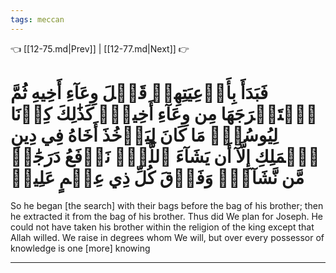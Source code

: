 ```yaml
---
tags: meccan
---
```


👈 [[12-75.md|Prev]] | [[12-77.md|Next]] 👉

# فَبَدَأَ بِأَوۡعِيَتِهِمۡ قَبۡلَ وِعَآءِ أَخِيهِ ثُمَّ ٱسۡتَخۡرَجَهَا مِن وِعَآءِ أَخِيهِۚ كَذَٰلِكَ كِدۡنَا لِيُوسُفَۖ مَا كَانَ لِيَأۡخُذَ أَخَاهُ فِي دِينِ ٱلۡمَلِكِ إِلَّآ أَن يَشَآءَ ٱللَّهُۚ نَرۡفَعُ دَرَجَٰتٖ مَّن نَّشَآءُۗ وَفَوۡقَ كُلِّ ذِي عِلۡمٍ عَلِيمٞ

So he began [the search] with their bags before the bag of his brother; then he extracted it from the bag of his brother. Thus did We plan for Joseph. He could not have taken his brother within the religion of the king except that Allah willed. We raise in degrees whom We will, but over every possessor of knowledge is one [more] knowing

---

